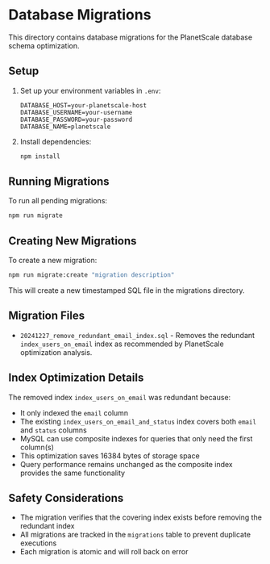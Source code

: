 # Database Migrations

This directory contains database migrations for the PlanetScale database schema optimization.

## Setup

1. Set up your environment variables in `.env`:
   ```
   DATABASE_HOST=your-planetscale-host
   DATABASE_USERNAME=your-username
   DATABASE_PASSWORD=your-password
   DATABASE_NAME=planetscale
   ```

2. Install dependencies:
   ```bash
   npm install
   ```

## Running Migrations

To run all pending migrations:
```bash
npm run migrate
```

## Creating New Migrations

To create a new migration:
```bash
npm run migrate:create "migration description"
```

This will create a new timestamped SQL file in the migrations directory.

## Migration Files

- `20241227_remove_redundant_email_index.sql` - Removes the redundant `index_users_on_email` index as recommended by PlanetScale optimization analysis.

## Index Optimization Details

The removed index `index_users_on_email` was redundant because:
- It only indexed the `email` column
- The existing `index_users_on_email_and_status` index covers both `email` and `status` columns
- MySQL can use composite indexes for queries that only need the first column(s)
- This optimization saves 16384 bytes of storage space
- Query performance remains unchanged as the composite index provides the same functionality

## Safety Considerations

- The migration verifies that the covering index exists before removing the redundant index
- All migrations are tracked in the `migrations` table to prevent duplicate executions
- Each migration is atomic and will roll back on error